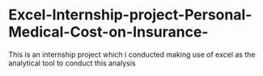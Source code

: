 # Excel-Internship-project-Personal-Medical-Cost-on-Insurance-
This is an internship project which i conducted making use of excel as the analytical tool to conduct this analysis
